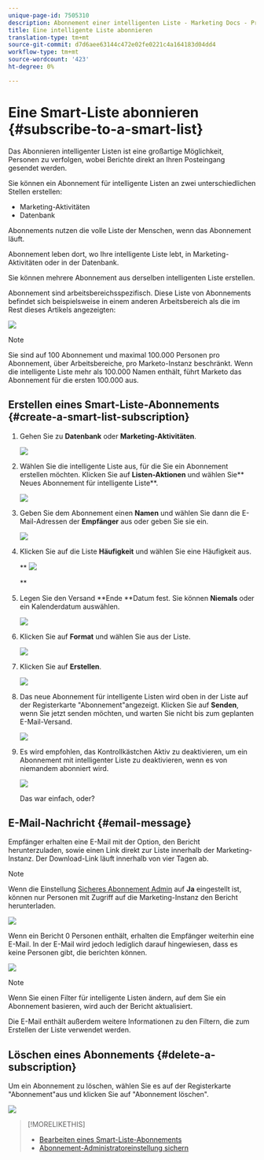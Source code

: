 ```yaml
---
unique-page-id: 7505310
description: Abonnement einer intelligenten Liste - Marketing Docs - Produktdokumentation
title: Eine intelligente Liste abonnieren
translation-type: tm+mt
source-git-commit: d7d6aee63144c472e02fe0221c4a164183d04dd4
workflow-type: tm+mt
source-wordcount: '423'
ht-degree: 0%

---
```



# Eine Smart-Liste abonnieren {#subscribe-to-a-smart-list}

Das Abonnieren intelligenter Listen ist eine großartige Möglichkeit, Personen zu verfolgen, wobei Berichte direkt an Ihren Posteingang gesendet werden.

Sie können ein Abonnement für intelligente Listen an zwei unterschiedlichen Stellen erstellen:

* Marketing-Aktivitäten
* Datenbank

Abonnements nutzen die volle Liste der Menschen, wenn das Abonnement läuft.

Abonnement leben dort, wo Ihre intelligente Liste lebt, in Marketing-Aktivitäten oder in der Datenbank.

Sie können mehrere Abonnement aus derselben intelligenten Liste erstellen.

Abonnement sind arbeitsbereichsspezifisch. Diese Liste von Abonnements befindet sich beispielsweise in einem anderen Arbeitsbereich als die im Rest dieses Artikels angezeigten:

![](assets/one.png)

>[!NOTE]
>
>Sie sind auf 100 Abonnement und maximal 100.000 Personen pro Abonnement, über Arbeitsbereiche, pro Marketo-Instanz beschränkt. Wenn die intelligente Liste mehr als 100.000 Namen enthält, führt Marketo das Abonnement für die ersten 100.000 aus.

## Erstellen eines Smart-Liste-Abonnements {#create-a-smart-list-subscription}

1. Gehen Sie zu **Datenbank** oder **Marketing-Aktivitäten**.

   ![](assets/db.png)

1. Wählen Sie die intelligente Liste aus, für die Sie ein Abonnement erstellen möchten. Klicken Sie auf **Listen-Aktionen** und wählen Sie** Neues Abonnement für intelligente Liste**.

   ![](assets/three.png)

1. Geben Sie dem Abonnement einen **Namen** und wählen Sie dann die E-Mail-Adressen der **Empfänger** aus oder geben Sie sie ein.

   ![](assets/image2015-9-14-13-3a18-3a38.png)

1. Klicken Sie auf die Liste **Häufigkeit** und wählen Sie eine Häufigkeit aus.

   ** ![](assets/image2015-9-14-13-3a21-3a21.png)

   **

1. Legen Sie den Versand **Ende **Datum fest. Sie können **Niemals** oder ein Kalenderdatum auswählen.

   ![](assets/image2015-9-14-13-3a23-3a37.png)

1. Klicken Sie auf **Format** und wählen Sie aus der Liste.

   ![](assets/image2015-9-14-13-3a25-3a25.png)

1. Klicken Sie auf **Erstellen**.

   ![](assets/image2015-9-11-15-3a58-3a4.png)

1. Das neue Abonnement für intelligente Listen wird oben in der Liste auf der Registerkarte &quot;Abonnement&quot;angezeigt. Klicken Sie auf **Senden**, wenn Sie jetzt senden möchten, und warten Sie nicht bis zum geplanten E-Mail-Versand.

   ![](assets/eight.png)

1. Es wird empfohlen, das Kontrollkästchen Aktiv zu deaktivieren, um ein Abonnement mit intelligenter Liste zu deaktivieren, wenn es von niemandem abonniert wird.

   ![](assets/nine.png)

   Das war einfach, oder?

## E-Mail-Nachricht {#email-message}

Empfänger erhalten eine E-Mail mit der Option, den Bericht herunterzuladen, sowie einen Link direkt zur Liste innerhalb der Marketing-Instanz. Der Download-Link läuft innerhalb von vier Tagen ab.

>[!NOTE]
>
>Wenn die Einstellung [Sicheres Abonnement Admin](secure-the-subscription-admin-setting.md) auf **Ja** eingestellt ist, können nur Personen mit Zugriff auf die Marketing-Instanz den Bericht herunterladen.

![](assets/image2015-4-17-15-3a46-3a47.png)

Wenn ein Bericht 0 Personen enthält, erhalten die Empfänger weiterhin eine E-Mail. In der E-Mail wird jedoch lediglich darauf hingewiesen, dass es keine Personen gibt, die berichten können.

![](assets/image2015-4-17-16-3a11-3a8.png)

>[!NOTE]
>
>Wenn Sie einen Filter für intelligente Listen ändern, auf dem Sie ein Abonnement basieren, wird auch der Bericht aktualisiert.

Die E-Mail enthält außerdem weitere Informationen zu den Filtern, die zum Erstellen der Liste verwendet werden.

## Löschen eines Abonnements {#delete-a-subscription}

Um ein Abonnement zu löschen, wählen Sie es auf der Registerkarte &quot;Abonnement&quot;aus und klicken Sie auf &quot;Abonnement löschen&quot;.

![](assets/twelve.png)

>[!MORELIKETHIS]
>
>* [Bearbeiten eines Smart-Liste-Abonnements](edit-a-smart-list-subscription.md)
>* [Abonnement-Administratoreinstellung sichern](secure-the-subscription-admin-setting.md)

>



